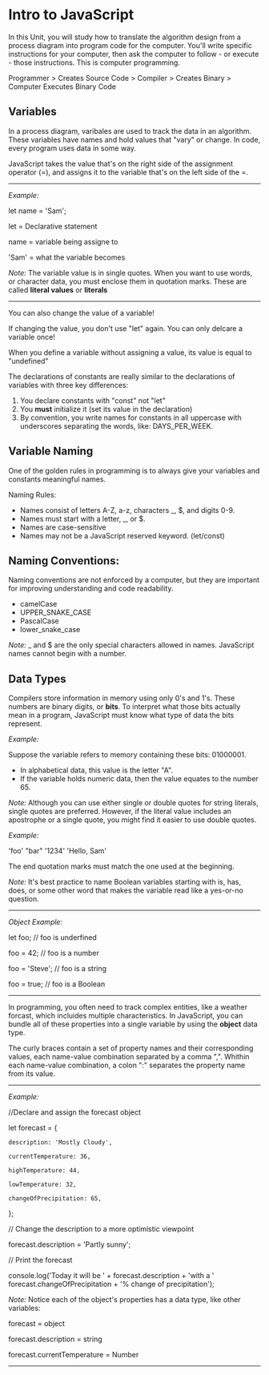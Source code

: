 # Intro to JavaScript

In this Unit, you will study how to translate the algorithm design from a process diagram into program code for the computer. You'll write specific instructions for your computer, then ask the computer to follow - or execute - those instructions. This is computer programming.

Programmer > Creates Source Code > Compiler > Creates Binary > Computer Executes Binary Code

## Variables
In a process diagram, varibales are used to track the data in an algorithm. These variables have names and hold values that "vary" or change. In code, every program uses data in some way.

JavaScript takes the value that's on the right side of the assignment operator (=), and assigns it to the variable that's on the left side of the =.

---
*Example:*

let name = 'Sam';

let = Declarative statement

name = variable being assigne to

'Sam' = what the variable becomes

*Note:* The variable value is in single quotes. When you want to use words, or character data, you must enclose them in quotation marks. These are called **literal values** or **literals**

---

You can also change the value of a variable!

If changing the value, you don't use "let" again. You can only delcare a variable once!

When you define a variable without assigning a value, its value is equal to "undefined"

The declarations of constants are really similar to the declarations of variables with three key differences:
1. You declare constants with "const" not "let"
2. You **must** initialize it (set its value in the declaration)
3. By convention, you write names for constants in all uppercase with underscores separating the words, like: DAYS_PER_WEEK.

## Variable Naming
One of the golden rules in programming is to always give your variables and constants meaningful names.

Naming Rules:
- Names consist of letters A-Z, a-z, characters _, $, and digits 0-9.
- Names must start with a letter, _, or $.
- Names are case-sensitive
- Names may not be a JavaScript reserved keyword. (let/const)

## Naming Conventions:
Naming conventions are not enforced by a computer, but they are important for improving understanding and code readability.
- camelCase
- UPPER_SNAKE_CASE
- PascalCase
- lower_snake_case

*Note:* _ and $ are the only special characters allowed in names. JavaScript names cannot begin with a number.

## Data Types
Compilers store information in memory using only 0's and 1's. These numbers are binary digits, or **bits**. To interpret what those bits actually mean in a program, JavaScript must know what type of data the bits represent.

*Example:*

Suppose the variable refers to memory containing these bits: 01000001.
- In alphabetical data, this value is the letter "A".
- If the variable holds numeric data, then the value equates to the number 65.

*Note:* Although you can use either single or double quotes for string literals, single quotes are preferred. However, if the literal value includes an apostrophe or a single quote, you might find it easier to use double quotes.

*Example:*

'foo' "bar" '1234' 'Hello, Sam'

The end quotation marks must match the one used at the beginning.

*Note:*
It's best practice to name Boolean variables starting with is, has, does, or some other word that makes the variable read like a yes-or-no question.

---

*Object Example:*

let foo; // foo is underfined

foo = 42; // foo is a number

foo = 'Steve'; // foo is a string

foo = true; // foo is a Boolean

---

In programming, you often need to track complex entities, like a weather forcast, which incluides multiple characteristics. In JavaScript, you can bundle all of these properties into a single variable by using the **object** data type.

The curly braces contain a set of property names and their corresponding values, each name-value combination separated by a comma ",". Whithin each name-value combination, a colon ":" separates the property name from its value.

---

*Example:*

//Declare and assign the forecast object

let forecast = {

    description: 'Mostly Cloudy',
    
    currentTemperature: 36,

    highTemperature: 44,

    lowTemperature: 32,

    changeOfPrecipitation: 65,
};

// Change the description to a more optimistic viewpoint

forecast.description = 'Partly sunny';

// Print the forecast

console.log('Today it will be ' + forecast.description + 'with a ' forecast.changeOfPrecipitation + '% change of precipitation');

*Note:*
Notice each of the object's properties has a data type, like other variables:

forecast = object

forecast.description = string

forecast.currentTemperature = Number

---


